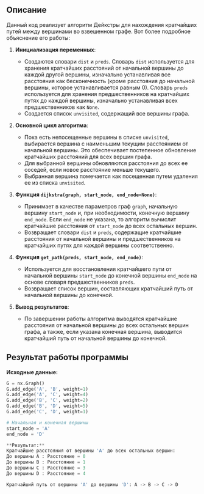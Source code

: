 ## Описание

Данный код реализует алгоритм Дейкстры для нахождения кратчайших путей между вершинами во взвешенном графе. Вот более подробное объяснение его работы:

1. **Инициализация переменных**: 
   - Создаются словари `dist` и `preds`. Словарь `dist` используется для хранения кратчайших расстояний от начальной вершины до каждой другой вершины, изначально устанавливая все расстояния как бесконечность (кроме расстояния до начальной вершины, которое устанавливается равным 0). Словарь `preds` используется для хранения предшественников на кратчайших путях до каждой вершины, изначально устанавливая всех предшественников как `None`.
   - Создается список `unvisited`, содержащий все вершины графа.

2. **Основной цикл алгоритма**:
   - Пока есть непосещенные вершины в списке `unvisited`, выбирается вершина с наименьшим текущим расстоянием от начальной вершины. Это обеспечивает постепенное обновление кратчайших расстояний для всех вершин графа.
   - Для выбранной вершины обновляются расстояния до всех ее соседей, если новое расстояние меньше текущего.
   - Выбранная вершина помечается как посещенная путем удаления ее из списка `unvisited`.

3. **Функция `dijkstra(graph, start_node, end_node=None)`**:
   - Принимает в качестве параметров граф `graph`, начальную вершину `start_node` и, при необходимости, конечную вершину `end_node`. Если `end_node` не указана, то алгоритм вычислит кратчайшие расстояния от `start_node` до всех остальных вершин.
   - Возвращает словари `dist` и `preds`, содержащие кратчайшие расстояния от начальной вершины и предшественников на кратчайших путях для каждой вершины соответственно.

4. **Функция `get_path(preds, start_node, end_node)`**:
   - Используется для восстановления кратчайшего пути от начальной вершины `start_node` до конечной вершины `end_node` на основе словаря предшественников `preds`.
   - Возвращает список вершин, составляющих кратчайший путь от начальной вершины до конечной.

5. **Вывод результатов**:
   - По завершении работы алгоритма выводятся кратчайшие расстояния от начальной вершины до всех остальных вершин графа, а также, если указана конечная вершина, выводится кратчайший путь от начальной вершины до конечной.

## Результат работы программы

**Исходные данные:**

```python
G = nx.Graph()
G.add_edge('A', 'B', weight=1)
G.add_edge('A', 'C', weight=4)
G.add_edge('B', 'C', weight=2)
G.add_edge('B', 'D', weight=5)
G.add_edge('C', 'D', weight=1)

# Начальная и конечная вершины
start_node = 'A'
end_node = 'D'

**Результат:**
Кратчайшие расстояния от вершины 'A' до всех остальных вершин:
До вершины A : Расстояние = 0
До вершины B : Расстояние = 1
До вершины C : Расстояние = 3
До вершины D : Расстояние = 4

Кратчайший путь от вершины 'A' до вершины 'D': A -> B -> C -> D
